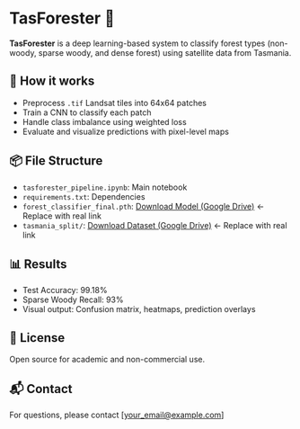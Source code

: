 
# TasForester 🌲

**TasForester** is a deep learning-based system to classify forest types (non-woody, sparse woody, and dense forest) using satellite data from Tasmania.

## 🔧 How it works
- Preprocess `.tif` Landsat tiles into 64x64 patches
- Train a CNN to classify each patch
- Handle class imbalance using weighted loss
- Evaluate and visualize predictions with pixel-level maps

## 📦 File Structure
- `tasforester_pipeline.ipynb`: Main notebook
- `requirements.txt`: Dependencies
- `forest_classifier_final.pth`: [Download Model (Google Drive)](https://drive.google.com/)  ← Replace with real link
- `tasmania_split/`: [Download Dataset (Google Drive)](https://drive.google.com/) ← Replace with real link

## 📊 Results
- Test Accuracy: 99.18%
- Sparse Woody Recall: 93%
- Visual output: Confusion matrix, heatmaps, prediction overlays

## 📜 License
Open source for academic and non-commercial use.

## 📬 Contact
For questions, please contact [your_email@example.com]

